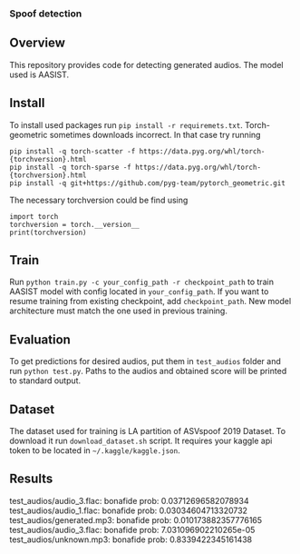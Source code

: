 ### Spoof detection
## Overview
This repository provides code for detecting generated audios. The model used is AASIST.

## Install
To install used packages run `pip install -r requiremets.txt`. Torch-geometric sometimes downloads incorrect. In that case try running
```
pip install -q torch-scatter -f https://data.pyg.org/whl/torch-{torchversion}.html
pip install -q torch-sparse -f https://data.pyg.org/whl/torch-{torchversion}.html
pip install -q git+https://github.com/pyg-team/pytorch_geometric.git
```
The necessary torchversion could be find using
```
import torch
torchversion = torch.__version__
print(torchversion)
```

## Train
Run `python train.py -c your_config_path -r checkpoint_path` to train AASIST model with config located in `your_config_path`. If you want to resume training from existing checkpoint, add `checkpoint_path`. New model architecture must match the one used in previous training.

## Evaluation
To get predictions for desired audios, put them in `test_audios` folder and run `python test.py`. Paths to the audios and obtained score will be printed to standard output.

## Dataset
The dataset used for training is LA partition of ASVspoof 2019 Dataset. To download it run `download_dataset.sh` script. It requires your kaggle api token to be located in `~/.kaggle/kaggle.json`.

## Results
test\_audios/audio\_3.flac: bonafide prob: 0.03712696582078934
test\_audios/audio\_1.flac: bonafide prob: 0.03034604713320732
test\_audios/generated.mp3: bonafide prob: 0.010173882357776165
test\_audios/audio\_3.flac: bonafide prob: 7.031096902210265e-05
test\_audios/unknown.mp3: bonafide prob: 0.8339422345161438

